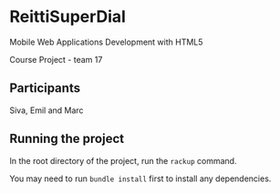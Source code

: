 ReittiSuperDial
===============

Mobile Web Applications Development with HTML5

Course Project - team 17

Participants
------------

Siva, Emil and Marc

Running the project
-------------------

In the root directory of the project, run the `rackup` command.

You may need to run `bundle install` first to install any dependencies.